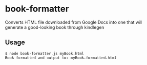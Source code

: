 # book-formatter

Converts HTML file downloaded from Google Docs into one that will generate a good-looking book through kindlegen

## Usage

```
$ node book-formatter.js myBook.html
Book formatted and output to: myBook.formatted.html 
```
